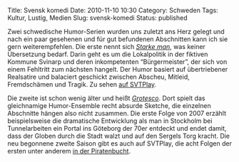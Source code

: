 Title: Svensk komedi
Date: 2010-11-10 10:30
Category: Schweden
Tags: Kultur, Lustig, Medien
Slug: svensk-komedi
Status: published

Zwei schwedische Humor-Serien wurden uns zuletzt ans Herz gelegt und
nach ein paar gesehenen und für gut befundenen Abschnitten kann ich sie
gern weiterempfehlen. Die erste nennt sich [*Starke
man*](http://sv.wikipedia.org/wiki/Starke_man), was keiner Übersetzung
bedarf. Darin geht es um die Lokalpolitik in der fiktiven Kommune
Svinarp und deren inkompetenten “Bürgermeister”, der sich von einem
Fehltritt zum nächsten hangelt. Der Humor basiert auf übertriebener
Realsatire und balaciert geschickt zwischen Abscheu, Mitleid,
Fremdschämen und Tragik. Zu sehen [auf
SVTPlay](http://svtplay.se/v/2159953/starke_man/del_1_av_13__offentligt_byte).

Die zweite ist schon wenig älter und heißt
[*Grotesco*](http://sv.wikipedia.org/wiki/Grotesco). Dort spielt das
gleichnamige Humor-Ensemble recht absurde Sketche, die einzelnen
Abschnitte hängen also nicht zusammen. Die erste Folge von 2007 erzählt
beispielsweise die dramatische Entwicklung als man in Stockholm bei
Tunnelarbeiten ein Portal ins Göteborg der 70er entdeckt und endet
damit, dass der Globen durch die Stadt walzt und auf den Sergels Torg
kracht. Die neu begonnene zweite Saison gibt es auch auf SVTPlay, die
acht Folgen der ersten unter anderem [in der
Piratenbucht](http://thepiratebay.org/torrent/4073894/Grotesco_alla_avsnitt_(1-8)).

